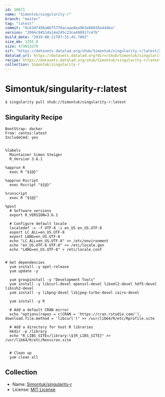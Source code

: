 ```yaml
---
id: 10671
name: "Simontuk/singularity-r"
branch: "master"
tag: "latest"
commit: "0c63df498a86f5770acaae8ea963e86030a444ba"
version: "2094c9451da14e245c23ce490917c47b"
build_date: "2019-08-21T07:31:45.780Z"
size_mb: 1255.0
size: 473653279
sif: "https://datasets.datalad.org/shub/Simontuk/singularity-r/latest/2019-08-21-0c63df49-2094c945/2094c9451da14e245c23ce490917c47b.sif"
datalad_url: https://datasets.datalad.org?dir=/shub/Simontuk/singularity-r/latest/2019-08-21-0c63df49-2094c945/
recipe: https://datasets.datalad.org/shub/Simontuk/singularity-r/latest/2019-08-21-0c63df49-2094c945/Singularity
collection: Simontuk/singularity-r
---
```


# Simontuk/singularity-r:latest

```bash
$ singularity pull shub://Simontuk/singularity-r:latest
```

## Singularity Recipe

```singularity
BootStrap: docker
From: centos:latest
IncludeCmd: yes


%labels
  Maintainer Simon Steiger
  R_Version 3.6.1

%apprun R
  exec R "${@}"

%apprun Rscript
  exec Rscript "${@}"

%runscript
  exec R "${@}"

%post
  # Software versions
  export R_VERSION=3.6.1
  
  # Configure default locale
  localedef -c -f UTF-8 -i en_US en_US.UTF-8
  export LC_ALL=en_US.UTF-8
  export LANG=en_US.UTF-8
  echo "LC_ALL=en_US.UTF-8" >> /etc/environment
  echo "en_US.UTF-8 UTF-8" >> /etc/locale.gen
  echo "LANG=en_US.UTF-8" > /etc/locale.conf
  

# Get dependencies
  yum install -y epel-release
  yum update -y

  yum groupinstall -y "Development Tools"
  yum install -y libcurl-devel openssl-devel libxml2-devel hdf5-devel libssh2-devel
  yum install -y libpng-devel libjpeg-turbo-devel cairo-devel

  yum install -y R

  # Add a default CRAN mirror
  echo "options(repos = c(CRAN = 'https://cran.rstudio.com/'), download.file.method = 'libcurl')" >> /usr/lib64/R/etc/Rprofile.site

  # Add a directory for host R libraries
  mkdir -p /library
  echo "R_LIBS_SITE=/library:\${R_LIBS_SITE}" >> /usr/lib64/R/etc/Renviron.site


  # Clean up
  yum clean all
```

## Collection

 - Name: [Simontuk/singularity-r](https://github.com/Simontuk/singularity-r)
 - License: [MIT License](https://api.github.com/licenses/mit)

